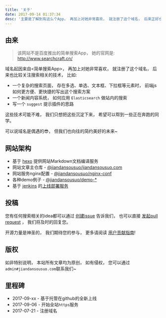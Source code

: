 ```yaml
---
title: '关于'
date: 2017-09-14 01:37:34
desc: '主要是了解到有这么个App， 再加上对她非常喜欢， 就注册了这个域名， 后来正好也喜欢搜索这块， 比如关键词高亮、段落切词、标签搜索等技术就注册了， 如果您喜欢这个域名， 可以通过 admin#jiandansousuo.com 联系我~'
---
```


## 由来

> 该网站不是百度推出的简单搜索App， 她的官网是: <http://www.searchcraft.cn/>

域名起因来自<简单搜索App>， 再加上对她非常喜欢， 就注册了这个域名， 后来也比较关注搜索相关的技术， 比如:

- 一个复杂的搜索页面， 存在多选、单选、文本框、下拉框等元素时， 前端js如何更方便、更快捷的写出这个搜索方案
- 一个新闻内容系统， 如何应用 `Elasticsearch` 做站内的搜索
- 写一个 `suggest` 提示插件的思路

这些技术可能不难， 我们只想把这些沉淀下来， 希望可以帮到一些正在奔跑的同学。

可以说域名是偶遇的😎， 但我们也向往的简约美好的未来~

<!--more-->

## 网站架构

- 基于 [hexo](https://hexo.io/) 提供网站Markdown文档编译服务
- 网站文章主仓库 - [@jiandansousuo/jiandansousuo.com](https://github.com/jiandansousuo/jiandansousuo.com)
- 网站服务nginx配置 - [@jiandansousuo/nginx-conf](https://github.com/jiandansousuo/nginx-conf)
- 各种demo例子 - [@jiandansousuo/demo-*](https://github.com/jiandansousuo?utf8=%E2%9C%93&q=demo&type=&language=)
- 基于 [jenkins](https://jenkins.io) 的[上线部署服务](https://ci.xuexb.com/view/%E7%AE%80%E5%8D%95%E6%90%9C%E7%B4%A2/)

<a id="submission"></a>

## 投稿

您有任何搜索相关的idea都可以通过 [创建issue](https://github.com/jiandansousuo/jiandansousuo.com/issues/new?title=idea:) 告诉我们， 也可以直接 [发起pull request](https://github.com/jiandansousuo/jiandansousuo.com/compare) ， 我们将及时的回复您。

开源力量是神圣的， 我们期待您的参与， 更多请阅读 [用户贡献指南](https://github.com/jiandansousuo/jiandansousuo.com/blob/master/.github/CONTRIBUTING.md)!

## 版权

如非特别说明， 本站所有文章均为原创， 如有侵权， 您可以通过`admin#jiandansousuo.com`联系我们~

## 里程碑

- 2017-09-xx    - 基于托管在github的全新上线
- 2017-09-06    - 开始全站`https`服务
- 2017-07-21    - 注册域名
